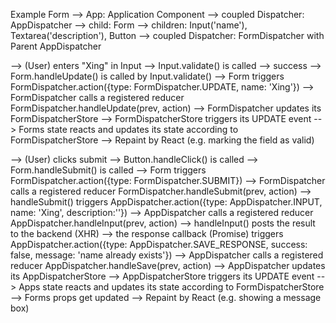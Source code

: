 Example Form
--> App: Application Component
  --> coupled Dispatcher: AppDispatcher
  --> child: Form
    --> children: Input('name'), Textarea('description'), Button 
    --> coupled Dispatcher: FormDispatcher with Parent AppDispatcher

--> (User) enters "Xing" in Input
  --> Input.validate() is called --> success
  --> Form.handleUpdate() is called by Input.validate()
  --> Form triggers FormDispatcher.action({type: FormDispatcher.UPDATE, name: 'Xing'})
  --> FormDispatcher calls a registered reducer FormDispatcher.handleUpdate(prev, action)
  --> FormDispatcher updates its FormDispatcherStore
  --> FormDispatcherStore triggers its UPDATE event
  --> Forms state reacts and updates its state according to FormDispatcherStore
  --> Repaint by React (e.g. marking the field as valid)

--> (User) clicks submit
  --> Button.handleClick() is called
  --> Form.handleSubmit() is called
  --> Form triggers FormDispatcher.action({type: FormDispatcher.SUBMIT})
  --> FormDispatcher calls a registered reducer FormDispatcher.handleSubmit(prev, action)
  --> handleSubmit() triggers AppDispatcher.action({type: AppDispatcher.INPUT, name: 'Xing', description:''})
  --> AppDispatcher calls a registered reducer AppDispatcher.handleInput(prev, action)
  --> handleInput() posts the result to the backend (XHR)
  --> the response callback (Promise) triggers AppDispatcher.action({type: AppDispatcher.SAVE_RESPONSE, success: false, message: 'name already exists'})
  --> AppDispatcher calls a registered reducer AppDispatcher.handleSave(prev, action)
  --> AppDispatcher updates its AppDispatcherStore
  --> AppDispatcherStore triggers its UPDATE event
  --> Apps state reacts and updates its state according to FormDispatcherStore
  --> Forms props get updated
  --> Repaint by React (e.g. showing a message box)
